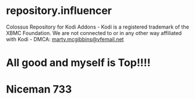 # repository.influencer
Colossus Repository for Kodi Addons - Kodi is a registered trademark of the XBMC Foundation. We are not connected to or in any other way affiliated with Kodi - DMCA: marty.mcgibbins@vfemail.net
# All good and myself is Top!!!!
# Niceman 733
